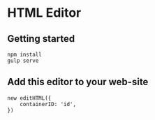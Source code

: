 # HTML Editor



## Getting started

```
npm install
gulp serve
```

## Add this editor to your web-site

```
new editHTML({
	containerID: 'id',
})
```